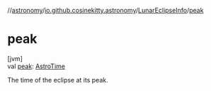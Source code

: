 //[astronomy](../../../index.md)/[io.github.cosinekitty.astronomy](../index.md)/[LunarEclipseInfo](index.md)/[peak](peak.md)

# peak

[jvm]\
val [peak](peak.md): [AstroTime](../-astro-time/index.md)

The time of the eclipse at its peak.
